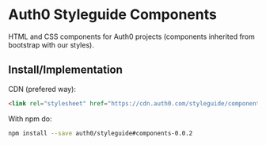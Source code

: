 # Auth0 Styleguide Components

HTML and CSS components for Auth0 projects (components inherited from bootstrap with our styles).

## Install/Implementation

CDN (prefered way):
```html
<link rel="stylesheet" href="https://cdn.auth0.com/styleguide/components/0.0.2/components.min.css" />
```

With npm do:
```bash
npm install --save auth0/styleguide#components-0.0.2
```

